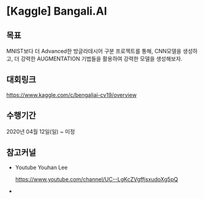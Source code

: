 # [Kaggle] Bangali.AI


## 목표

 MNIST보다 더 Advanced한 방글라데시어 구분 프로젝트를 통해, CNN모델을 생성하고, 더 강력한 AUGMENTATION 기법들을 활용하여 강력한 모델을 생성해보자.



## 대회링크

https://www.kaggle.com/c/bengaliai-cv19/overview



## 수행기간

2020년 04월 12일(일) ~ 미정



## 참고커널

* Youtube Youhan Lee

  https://www.youtube.com/channel/UC--LgKcZVgffjsxudoXg5pQ

* 

